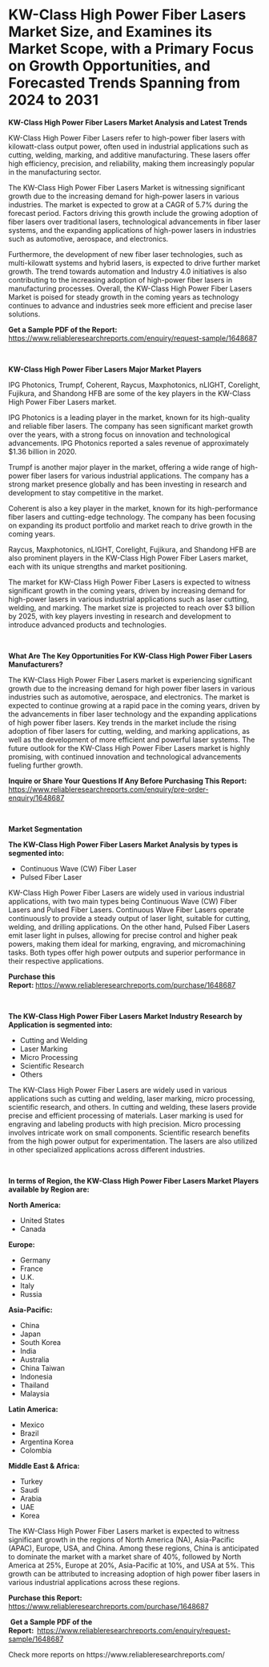<p><h1>KW-Class High Power Fiber Lasers Market Size, and Examines its Market Scope, with a Primary Focus on Growth Opportunities, and Forecasted Trends Spanning from 2024 to 2031</h1></p><p><strong>KW-Class High Power Fiber Lasers Market Analysis and Latest Trends</strong></p>
<p><p>KW-Class High Power Fiber Lasers refer to high-power fiber lasers with kilowatt-class output power, often used in industrial applications such as cutting, welding, marking, and additive manufacturing. These lasers offer high efficiency, precision, and reliability, making them increasingly popular in the manufacturing sector.</p><p>The KW-Class High Power Fiber Lasers Market is witnessing significant growth due to the increasing demand for high-power lasers in various industries. The market is expected to grow at a CAGR of 5.7% during the forecast period. Factors driving this growth include the growing adoption of fiber lasers over traditional lasers, technological advancements in fiber laser systems, and the expanding applications of high-power lasers in industries such as automotive, aerospace, and electronics.</p><p>Furthermore, the development of new fiber laser technologies, such as multi-kilowatt systems and hybrid lasers, is expected to drive further market growth. The trend towards automation and Industry 4.0 initiatives is also contributing to the increasing adoption of high-power fiber lasers in manufacturing processes. Overall, the KW-Class High Power Fiber Lasers Market is poised for steady growth in the coming years as technology continues to advance and industries seek more efficient and precise laser solutions.</p></p>
<p><strong>Get a Sample PDF of the Report:&nbsp;</strong> <a href="https://www.reliableresearchreports.com/enquiry/request-sample/1648687">https://www.reliableresearchreports.com/enquiry/request-sample/1648687</a></p>
<p>&nbsp;</p>
<p><strong>KW-Class High Power Fiber Lasers Major Market Players</strong></p>
<p><p>IPG Photonics, Trumpf, Coherent, Raycus, Maxphotonics, nLIGHT, Corelight, Fujikura, and Shandong HFB are some of the key players in the KW-Class High Power Fiber Lasers market.</p><p>IPG Photonics is a leading player in the market, known for its high-quality and reliable fiber lasers. The company has seen significant market growth over the years, with a strong focus on innovation and technological advancements. IPG Photonics reported a sales revenue of approximately $1.36 billion in 2020.</p><p>Trumpf is another major player in the market, offering a wide range of high-power fiber lasers for various industrial applications. The company has a strong market presence globally and has been investing in research and development to stay competitive in the market.</p><p>Coherent is also a key player in the market, known for its high-performance fiber lasers and cutting-edge technology. The company has been focusing on expanding its product portfolio and market reach to drive growth in the coming years.</p><p>Raycus, Maxphotonics, nLIGHT, Corelight, Fujikura, and Shandong HFB are also prominent players in the KW-Class High Power Fiber Lasers market, each with its unique strengths and market positioning.</p><p>The market for KW-Class High Power Fiber Lasers is expected to witness significant growth in the coming years, driven by increasing demand for high-power lasers in various industrial applications such as laser cutting, welding, and marking. The market size is projected to reach over $3 billion by 2025, with key players investing in research and development to introduce advanced products and technologies.</p></p>
<p>&nbsp;</p>
<p><strong>What Are The Key Opportunities For KW-Class High Power Fiber Lasers Manufacturers?</strong></p>
<p><p>The KW-Class High Power Fiber Lasers market is experiencing significant growth due to the increasing demand for high power fiber lasers in various industries such as automotive, aerospace, and electronics. The market is expected to continue growing at a rapid pace in the coming years, driven by the advancements in fiber laser technology and the expanding applications of high power fiber lasers. Key trends in the market include the rising adoption of fiber lasers for cutting, welding, and marking applications, as well as the development of more efficient and powerful laser systems. The future outlook for the KW-Class High Power Fiber Lasers market is highly promising, with continued innovation and technological advancements fueling further growth.</p></p>
<p><strong>Inquire or Share Your Questions If Any Before Purchasing This Report:</strong> <a href="https://www.reliableresearchreports.com/enquiry/pre-order-enquiry/1648687">https://www.reliableresearchreports.com/enquiry/pre-order-enquiry/1648687</a></p>
<p>&nbsp;</p>
<p><strong>Market Segmentation</strong></p>
<p><strong>The KW-Class High Power Fiber Lasers Market Analysis by types is segmented into:</strong></p>
<p><ul><li>Continuous Wave (CW) Fiber Laser</li><li>Pulsed Fiber Laser</li></ul></p>
<p><p>KW-Class High Power Fiber Lasers are widely used in various industrial applications, with two main types being Continuous Wave (CW) Fiber Lasers and Pulsed Fiber Lasers. Continuous Wave Fiber Lasers operate continuously to provide a steady output of laser light, suitable for cutting, welding, and drilling applications. On the other hand, Pulsed Fiber Lasers emit laser light in pulses, allowing for precise control and higher peak powers, making them ideal for marking, engraving, and micromachining tasks. Both types offer high power outputs and superior performance in their respective applications.</p></p>
<p><strong>Purchase this Report:&nbsp;</strong><a href="https://www.reliableresearchreports.com/purchase/1648687">https://www.reliableresearchreports.com/purchase/1648687</a></p>
<p>&nbsp;</p>
<p><strong>The KW-Class High Power Fiber Lasers Market Industry Research by Application is segmented into:</strong></p>
<p><ul><li>Cutting and Welding</li><li>Laser Marking</li><li>Micro Processing</li><li>Scientific Research</li><li>Others</li></ul></p>
<p><p>The KW-Class High Power Fiber Lasers are widely used in various applications such as cutting and welding, laser marking, micro processing, scientific research, and others. In cutting and welding, these lasers provide precise and efficient processing of materials. Laser marking is used for engraving and labeling products with high precision. Micro processing involves intricate work on small components. Scientific research benefits from the high power output for experimentation. The lasers are also utilized in other specialized applications across different industries.</p></p>
<p>&nbsp;</p>
<p><strong>In terms of Region, the KW-Class High Power Fiber Lasers Market Players available by Region are:</strong></p>
<p>
    <p> <strong> North America: </strong>
        <ul>
            <li>United States</li>
            <li>Canada</li>
        </ul>
        </p> 
    <p> <strong> Europe: </strong>
        <ul>
            <li>Germany</li>
            <li>France</li>
            <li>U.K.</li>
            <li>Italy</li>
            <li>Russia</li>
        </ul>
        </p> 
    <p> <strong> Asia-Pacific: </strong>
        <ul>
            <li>China</li>
            <li>Japan</li>
            <li>South Korea</li>
            <li>India</li>
            <li>Australia</li>
            <li>China Taiwan</li>
            <li>Indonesia</li>
            <li>Thailand</li>
            <li>Malaysia</li>
        </ul>
        </p> 
    <p> <strong> Latin America: </strong>
        <ul>
            <li>Mexico</li>
            <li>Brazil</li>
            <li>Argentina Korea</li>
            <li>Colombia</li>
        </ul>
        </p> 
    <p> <strong> Middle East & Africa: </strong>
        <ul>
            <li>Turkey</li>
            <li>Saudi</li>
            <li>Arabia</li>
            <li>UAE</li>
            <li>Korea</li>
        </ul>
    </p>
    </p>
<p><p>The KW-Class High Power Fiber Lasers market is expected to witness significant growth in the regions of North America (NA), Asia-Pacific (APAC), Europe, USA, and China. Among these regions, China is anticipated to dominate the market with a market share of 40%, followed by North America at 25%, Europe at 20%, Asia-Pacific at 10%, and USA at 5%. This growth can be attributed to increasing adoption of high power fiber lasers in various industrial applications across these regions.</p></p>
<p><strong>Purchase this Report: </strong><a href="https://www.reliableresearchreports.com/purchase/1648687">https://www.reliableresearchreports.com/purchase/1648687</a></p>
<p>&nbsp;<strong>Get a Sample PDF of the Report:&nbsp;&nbsp;</strong><a href="https://www.reliableresearchreports.com/enquiry/request-sample/1648687">https://www.reliableresearchreports.com/enquiry/request-sample/1648687</a></p>
<p><strong></strong></p>
<p>Check more reports on https://www.reliableresearchreports.com/</p>